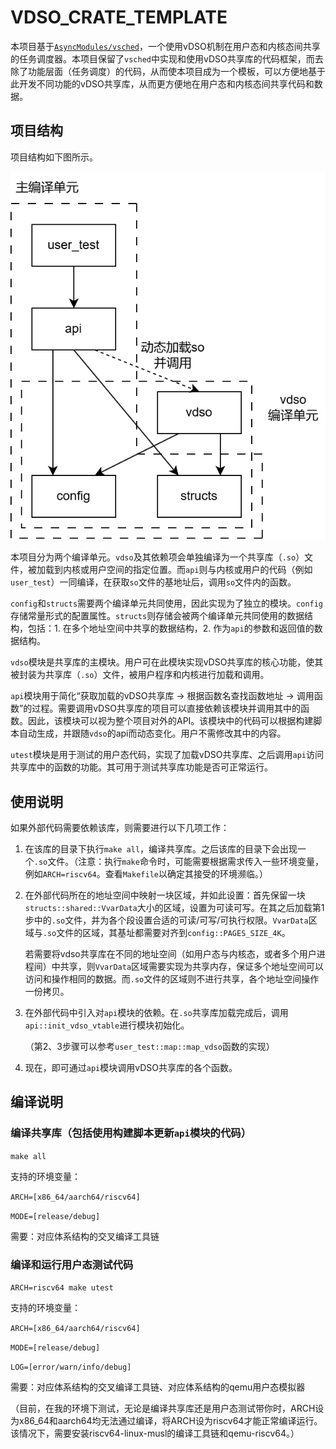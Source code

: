 # VDSO_CRATE_TEMPLATE

本项目基于[`AsyncModules/vsched`](https://github.com/AsyncModules/vsched)，一个使用vDSO机制在用户态和内核态间共享的任务调度器。本项目保留了`vsched`中实现和使用vDSO共享库的代码框架，而去除了功能层面（任务调度）的代码，从而使本项目成为一个模板，可以方便地基于此开发不同功能的vDSO共享库，从而更方便地在用户态和内核态间共享代码和数据。

## 项目结构

项目结构如下图所示。

![](./assets/vdso模板项目结构.png)

本项目分为两个编译单元。`vdso`及其依赖项会单独编译为一个共享库（`.so`）文件，被加载到内核或用户空间的指定位置。而`api`则与内核或用户的代码（例如`user_test`）一同编译，在获取`so`文件的基地址后，调用`so`文件内的函数。

`config`和`structs`需要两个编译单元共同使用，因此实现为了独立的模块。`config`存储常量形式的配置属性。`structs`则存储会被两个编译单元共同使用的数据结构，包括：1. 在多个地址空间中共享的数据结构，2. 作为`api`的参数和返回值的数据结构。

`vdso`模块是共享库的主模块。用户可在此模块实现vDSO共享库的核心功能，使其被封装为共享库（`.so`）文件，被用户程序和内核进行加载和调用。

`api`模块用于简化“获取加载的vDSO共享库 -> 根据函数名查找函数地址 -> 调用函数”的过程。需要调用vDSO共享库的项目可以直接依赖该模块并调用其中的函数。因此，该模块可以视为整个项目对外的API。该模块中的代码可以根据构建脚本自动生成，并跟随`vdso`的api而动态变化。用户不需修改其中的内容。

`utest`模块是用于测试的用户态代码，实现了加载vDSO共享库、之后调用`api`访问共享库中的函数的功能。其可用于测试共享库功能是否可正常运行。

## 使用说明

如果外部代码需要依赖该库，则需要进行以下几项工作：

1. 在该库的目录下执行`make all`，编译共享库。之后该库的目录下会出现一个`.so`文件。（注意：执行`make`命令时，可能需要根据需求传入一些环境变量，例如`ARCH=riscv64`。查看`Makefile`以确定其接受的环境濒临。）
2. 在外部代码所在的地址空间中映射一块区域，并如此设置：首先保留一块`structs::shared::VvarData`大小的区域，设置为可读可写。在其之后加载第1步中的`.so`文件，并为各个段设置合适的可读/可写/可执行权限。`VvarData`区域与`.so`文件的区域，其基址都需要对齐到`config::PAGES_SIZE_4K`。

   若需要将vdso共享库在不同的地址空间（如用户态与内核态，或者多个用户进程间）中共享，则`VvarData`区域需要实现为共享内存，保证多个地址空间可以访问和操作相同的数据。而`.so`文件的区域则不进行共享，各个地址空间操作一份拷贝。

3. 在外部代码中引入对`api`模块的依赖。在`.so`共享库加载完成后，调用`api::init_vdso_vtable`进行模块初始化。

   （第2、3步骤可以参考`user_test::map::map_vdso`函数的实现）

4. 现在，即可通过`api`模块调用vDSO共享库的各个函数。

## 编译说明

### 编译共享库（包括使用构建脚本更新`api`模块的代码）

`make all`

支持的环境变量：

`ARCH=[x86_64/aarch64/riscv64]`

`MODE=[release/debug]`

需要：对应体系结构的交叉编译工具链

### 编译和运行用户态测试代码

`ARCH=riscv64 make utest`

支持的环境变量：

`ARCH=[x86_64/aarch64/riscv64]`

`MODE=[release/debug]`

`LOG=[error/warn/info/debug]`

需要：对应体系结构的交叉编译工具链、对应体系结构的qemu用户态模拟器

（目前，在我的环境下测试，无论是编译共享库还是用户态测试带你时，ARCH设为x86_64和aarch64均无法通过编译，将ARCH设为riscv64才能正常编译运行。该情况下，需要安装riscv64-linux-musl的编译工具链和qemu-riscv64。）
